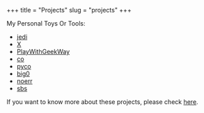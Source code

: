 +++
title = "Projects"
slug = "projects"
+++


My Personal Toys Or Tools:

- [jedi](https://github.com/i0Ek3/jedi)
- [X](https://github.com/i0Ek3/X)
- [PlayWithGeekWay](https://github.com/i0Ek3/PlayWithGeekWay)
- [co](https://github.com/i0Ek3/co)
- [pyco](https://github.com/i0Ek3/pyco)
- [big0](https://github.com/i0Ek3/big0)
- [noerr](https://github.com/i0Ek3/noerr)
- [sbs](https://github.com/i0Ek3/sbs)


If you want to know more about these projects, please check [here](https://github.com/i0Ek3).
